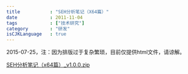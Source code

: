 ```yaml
---
title           : "SEH分析笔记（X64篇）"
date            : 2011-11-04
tags            : ["技术研究"]
category        : "研发"
isCJKLanguage   : true
---
```


2015-07-25，注：因为排版过于复杂繁琐，目前仅提供html文件，请谅解。

[SEH分析笔记（x64篇）_v1.0.0.zip](https://github.com/boxcounter/boxcounter.github.io/raw/master/attachments/SEH%E5%88%86%E6%9E%90%E7%AC%94%E8%AE%B0%EF%BC%88x64%E7%AF%87%EF%BC%89_v1.0.0.zip)
